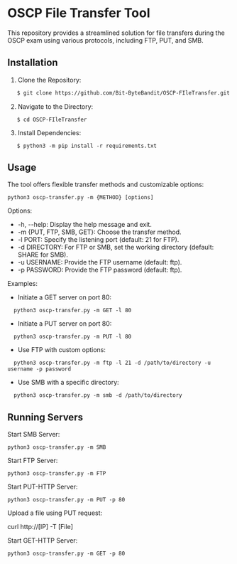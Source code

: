 # OSCP File Transfer Tool

This repository provides a streamlined solution for file transfers during the OSCP exam using various protocols, including FTP, PUT, and SMB.

## Installation

1. Clone the Repository:
```bash
   $ git clone https://github.com/Bit-ByteBandit/OSCP-FIleTransfer.git
```
2. Navigate to the Directory:
```
   $ cd OSCP-FIleTransfer
```
3. Install Dependencies:
```
   $ python3 -m pip install -r requirements.txt
```
## Usage

The tool offers flexible transfer methods and customizable options:
```
python3 oscp-transfer.py -m {METHOD} [options]
```
Options:

- -h, --help: Display the help message and exit.
- -m {PUT, FTP, SMB, GET}: Choose the transfer method.
- -l PORT: Specify the listening port (default: 21 for FTP).
- -d DIRECTORY: For FTP or SMB, set the working directory (default: SHARE for SMB).
- -u USERNAME: Provide the FTP username (default: ftp).
- -p PASSWORD: Provide the FTP password (default: ftp).

Examples:

- Initiate a GET server on port 80:
```
  python3 oscp-transfer.py -m GET -l 80
```
- Initiate a PUT server on port 80:
```
  python3 oscp-transfer.py -m PUT -l 80
```
- Use FTP with custom options:
```
  python3 oscp-transfer.py -m ftp -l 21 -d /path/to/directory -u username -p password
```
- Use SMB with a specific directory:
```
  python3 oscp-transfer.py -m smb -d /path/to/directory
```
## Running Servers

Start SMB Server:
```
python3 oscp-transfer.py -m SMB
```
Start FTP Server:
```
python3 oscp-transfer.py -m FTP
```
Start PUT-HTTP Server:
```
python3 oscp-transfer.py -m PUT -p 80
```
Upload a file using PUT request:

curl http://[IP] -T [File]

Start GET-HTTP Server:
```
python3 oscp-transfer.py -m GET -p 80
```
